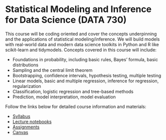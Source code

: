 # Statistical Modeling and Inference for Data Science (DATA 730)

This course will be coding oriented and cover the concepts underpinning and the applications of
statistical modeling/inference. We will build models with real-world data and modern data science
toolkits in Python and R like scikit-learn and tidymodels. Concepts covered in this course will include:
- Foundations in probability, including basic rules, Bayes’ formula, basic distributions
- Sampling and the central limit theorem
- Bootstrapping, confidence intervals, hypothesis testing, multiple testing
- Linear models, basic and multiple regression, inference for regression, regularization
- Classification, logistic regression and tree-based methods
- Prediction, model interpretation, model evaluation

Follow the links below for detailed course information and materials:

- [Syllabus](https://github.com/UNC-DATA-730)
- [Lecture notebooks](https://github.com/UNC-DATA-730)
- [Assignments](https://github.com/UNC-DATA-730)
- [Canvas](https://github.com/UNC-DATA-730)
